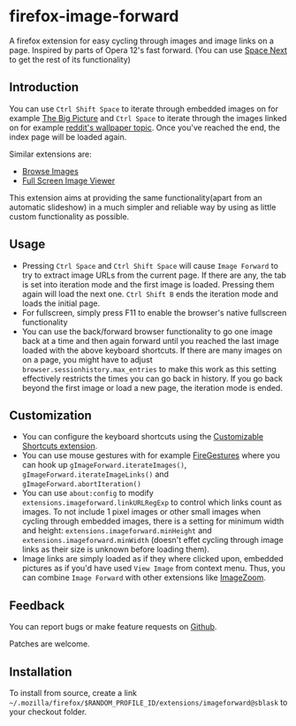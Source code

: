 firefox-image-forward
=====================

A firefox extension for easy cycling through images and image links on a page.
Inspired by parts of Opera 12's fast forward.
(You can use
[Space Next](https://addons.mozilla.org/en-US/firefox/addon/space-next/)
to get the rest of its functionality)


Introduction
------------

You can use `Ctrl Shift Space` to iterate through embedded images on for example
[The Big Picture](http://www.boston.com/bigpicture/)
and `Ctrl Space` to iterate through the images linked on for example
[reddit's wallpaper topic](https://www.reddit.com/r/wallpaper).
Once you've reached the end, the index page will be loaded again.

Similar extensions are:

 - [Browse Images](https://addons.mozilla.org/en-US/firefox/addon/browse-images/)
 - [Full Screen Image Viewer](https://addons.mozilla.org/en-US/firefox/addon/full-screen-image-viewer/)

This extension aims at providing the same functionality(apart from an
automatic slideshow) in a much simpler and reliable way by using as little
custom functionality as possible.

Usage
-----

 - Pressing `Ctrl Space` and `Ctrl Shift Space` will cause `Image Forward` to
   try to extract image URLs from the current page. If there are any, the tab
   is set into iteration mode and the first image is loaded. Pressing them
   again will load the next one. `Ctrl Shift B` ends the iteration mode
   and loads the initial page.
 - For fullscreen, simply press F11 to enable the browser's native fullscreen
   functionality
 - You can use the back/forward browser functionality to go one image back at
   a time and then again forward until you reached the last image loaded with
   the above keyboard shortcuts. If there are many images on on a page, you
   might have to adjust `browser.sessionhistory.max_entries` to make this
   work as this setting effectively restricts the times you can go back in
   history. If you go back beyond the first image or load a new page, the
   iteration mode is ended.

Customization
-------------

 - You can configure the keyboard shortcuts using the
   [Customizable Shortcuts extension](https://addons.mozilla.org/en-US/firefox/addon/customizable-shortcuts/).
 - You can use mouse gestures with for example
   [FireGestures](https://addons.mozilla.org/en-US/firefox/addon/firegestures/)
   where you can hook up
   `gImageForward.iterateImages()`,
   `gImageForward.iterateImageLinks()` and
   `gImageForward.abortIteration()`
 - You can use `about:config` to modify
   `extensions.imageforward.linkURLRegExp` to control which links count as
   images. To not include 1 pixel images or other small images when cycling
   through embedded images, there is a setting for minimum width and height:
   `extensions.imageforward.minHeight` and `extensions.imageforward.minWidth`
   (doesn't effet cycling through image links as their size is unknown before
   loading them).
 - Image links are simply loaded as if they where clicked upon, embedded
   pictures as if you'd have used `View Image` from context menu. Thus,
   you can combine `Image Forward` with other extensions like
   [ImageZoom](https://addons.mozilla.org/en-US/firefox/addon/image-zoom/).

Feedback
--------

You can report bugs or make feature requests on
[Github](https://github.com/sblask/firefox-image-forward).

Patches are welcome.

Installation
------------

To install from source, create a link
`~/.mozilla/firefox/$RANDOM_PROFILE_ID/extensions/imageforward@sblask`
to your checkout folder.

